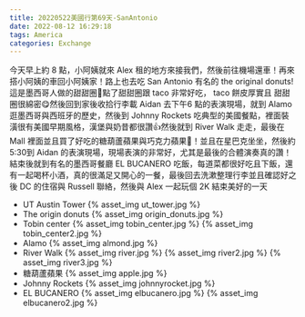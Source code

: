 ```yaml
---
title: 20220522美國行第69天-SanAntonio
date: 2022-08-12 16:29:18
tags: America
categories: Exchange
---
```

今天早上約 8 點，小阿姨就來 Alex 租的地方來接我們，然後前往機場還車！再來搭小阿姨的車回小阿姨家！路上也去吃 San Antonio 有名的 the original donuts! 這是墨西哥人做的甜甜圈🍩點了甜甜圈跟 taco 非常好吃， taco 餅皮厚實且 甜甜圈很綿密😋然後回到家後收拾行李載 Aidan 去下午6 點的表演現場，就到 Alamo 逛墨西哥與西班牙的歷史，然後到 Johnny Rockets 吃典型的美國餐點，裡面裝潢很有美國早期風格，漢堡與奶昔都很讚👍然後就到 River Walk 走走，最後在 Mall 裡面並且買了好吃的糖葫蘆蘋果與巧克力蘋果🍎！並且在星巴克坐坐，然後約5:30到 Aidan 的表演現場，現場表演的非常好，尤其是最後的合體演奏真的讚！結束後就到有名的墨西哥餐廳 EL BUCANERO 吃飯，每道菜都很好吃且下飯，還有一起喝杯小酒，真的很滿足又開心的一餐，最後回去洗漱整理行李並且確認好之後 DC 的住宿與 Russell 聯絡，然後與 Alex 一起玩個 2K 結束美好的一天

- UT Austin Tower
{% asset_img ut_tower.jpg %}
- The origin donuts
{% asset_img origin_donuts.jpg %}
- Tobin center
{% asset_img tobin_center.jpg %}
{% asset_img tobin_center2.jpg %}
- Alamo
{% asset_img almond.jpg %}
- River Walk
{% asset_img river.jpg %}
{% asset_img river2.jpg %}
{% asset_img river3.jpg %}
- 糖葫蘆蘋果
{% asset_img apple.jpg %}
- Johnny Rockets
{% asset_img johnnyrocket.jpg %}
- EL BUCANERO
{% asset_img elbucanero.jpg %}
{% asset_img elbucanero2.jpg %}